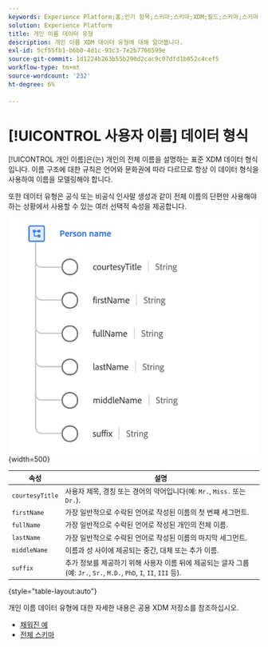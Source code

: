 ```yaml
---
keywords: Experience Platform;홈;인기 항목;스키마;스키마;XDM;필드;스키마;스키마;fullName;xdm:fullName;개인 이름;이름;데이터 유형;데이터 유형;데이터 유형;
solution: Experience Platform
title: 개인 이름 데이터 유형
description: 개인 이름 XDM 데이터 유형에 대해 알아봅니다.
exl-id: 5cf55fb1-b6b0-4d1c-93c3-7e2b7766599e
source-git-commit: 1d1224b263b55b290d2cac9c07dfd1b852c4cef5
workflow-type: tm+mt
source-wordcount: '232'
ht-degree: 6%

---
```


# [!UICONTROL 사용자 이름] 데이터 형식

[!UICONTROL 개인 이름]은(는) 개인의 전체 이름을 설명하는 표준 XDM 데이터 형식입니다. 이름 구조에 대한 규칙은 언어와 문화권에 따라 다르므로 항상 이 데이터 형식을 사용하여 이름을 모델링해야 합니다.

또한 데이터 유형은 공식 또는 비공식 인사말 생성과 같이 전체 이름의 단편만 사용해야 하는 상황에서 사용할 수 있는 여러 선택적 속성을 제공합니다.

![](../images/data-types/person-name.png){width=500}

| 속성 | 설명 |
| --- | --- |
| `courtesyTitle` | 사용자 제목, 경칭 또는 경어의 약어입니다(예: `Mr.`, `Miss.` 또는 `Dr.`). |
| `firstName` | 가장 일반적으로 수락된 언어로 작성된 이름의 첫 번째 세그먼트. |
| `fullName` | 가장 일반적으로 수락된 언어로 작성된 개인의 전체 이름. |
| `lastName` | 가장 일반적으로 수락된 언어로 작성된 이름의 마지막 세그먼트. |
| `middleName` | 이름과 성 사이에 제공되는 중간, 대체 또는 추가 이름. |
| `suffix` | 추가 정보를 제공하기 위해 사용자 이름 뒤에 제공되는 글자 그룹(예: `Jr.`, `Sr.`, `M.D.`, `PhD`, `I`, `II`, `III` 등). |

{style="table-layout:auto"}

개인 이름 데이터 유형에 대한 자세한 내용은 공용 XDM 저장소를 참조하십시오.

* [채워진 예](https://github.com/adobe/xdm/blob/master/components/datatypes/person/person-name.example.1.json)
* [전체 스키마](https://github.com/adobe/xdm/blob/master/components/datatypes/person/person-name.schema.json)
